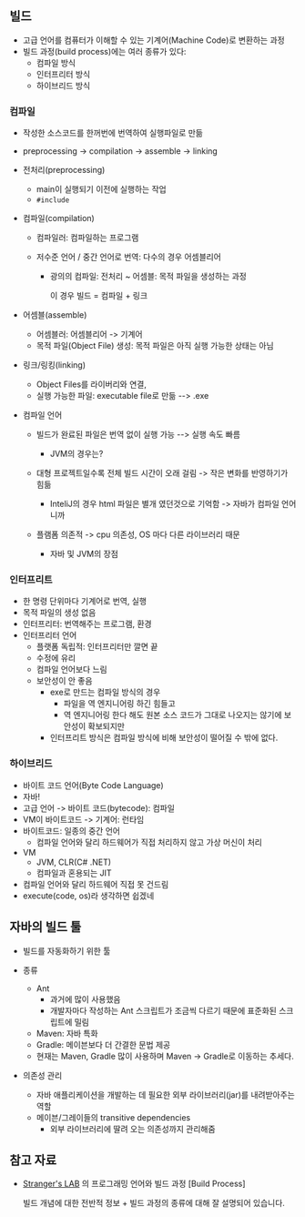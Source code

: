 ## 빌드

- 고급 언어를 컴퓨터가 이해할 수 있는 기계어(Machine Code)로 변환하는 과정
- 빌드 과정(build process)에는 여러 종류가 있다:
  - 컴파일 방식
  - 인터프리터 방식
  - 하이브리드 방식




### 컴파일

- 작성한 소스코드를 한꺼번에 번역하여 실행파일로 만듦

- preprocessing -> compilation -> assemble -> linking

- 전처리(preprocessing)

  - main이 실행되기 이전에 실행하는 작업
  - `#include`

- 컴파일(compilation)

  - 컴파일러: 컴파일하는 프로그램

  - 저수준 언어 / 중간 언어로 번역: 다수의 경우 어셈블리어

    - 광의의 컴파일: 전처리 ~ 어셈블: 목적 파일을 생성하는 과정

      이 경우 빌드 = 컴파일 + 링크

- 어셈블(assemble)
  - 어셈블러: 어셈블리어 -> 기계어
  - 목적 파일(Object File) 생성: 목적 파일은 아직 실행 가능한 상태는 아님
- 링크/링킹(linking)
  - Object Files를 라이버리와 연결,
  - 실행 가능한 파일: executable file로 만듦 --> .exe

- 컴파일 언어

  - 빌드가 완료된 파일은 번역 없이 실행 가능 --> 실행 속도 빠름
    - JVM의 경우는?

  - 대형 프로젝트일수록 전체 빌드 시간이 오래 걸림 -> 작은 변화를 반영하기가 힘듦
    - InteliJ의 경우 html 파일은 별개 였던것으로 기억함 -> 자바가 컴파일 언어니까
  - 플램폼 의존적 -> cpu 의존성, OS 마다 다른 라이브러리 때문
    - 자바 및 JVM의 장점



### 인터프리트

- 한 명령 단위마다 기계어로 번역, 실행
- 목적 파일의 생성 없음
- 인터프리터: 번역해주는 프로그램, 환경
- 인터프리터 언어
  - 플랫폼 독립적: 인터프리터만 깔면 끝
  - 수정에 유리
  - 컴파일 언어보다 느림
  - 보안성이 안 좋음
    - exe로 만드는 컴파일 방식의 경우
      - 파일을 역 엔지니어링 하긴 힘들고
      - 역 엔지니어링 한다 해도 원본 소스 코드가 그대로 나오지는 않기에 보안성이 확보되지만
    - 인터프리트 방식은 컴파일 방식에 비해 보안성이 떨어질 수 밖에 없다.



### 하이브리드

- 바이트 코드 언어(Byte Code Language)
- 자바!
- 고급 언어 -> 바이트 코드(bytecode): 컴파일
- VM이 바이트코드 -> 기계어: 런타임
- 바이트코드: 일종의 중간 언어
  - 컴파일 언어와 달리 하드웨어가 직접 처리하지 않고 가상 머신이 처리
- VM
  - JVM, CLR(C# .NET)
  - 컴파일과 혼용되는 JIT
- 컴파일 언어와 달리 하드웨어 직접 못 건드림
- execute(code, os)라 생각하면 쉽겠네



## 자바의 빌드 툴

- 빌드를 자동화하기 위한 툴

- 종류
  - Ant
    - 과거에 많이 사용했음
    - 개발자마다 작성하는 Ant 스크립트가 조금씩 다르기 때문에 표준화된 스크립트에 밀림
  - Maven: 자바 특화
  - Gradle: 메이븐보다 더 간결한 문법 제공
  - 현재는 Maven, Gradle 많이 사용하며 Maven -> Gradle로 이동하는 추세다.
- 의존성 관리
  - 자바 애플리케이션을 개발하는 데 필요한 외부 라이브러리(jar)를 내려받아주는 역할
  - 메이븐/그레이들의 transitive dependencies
    - 외부 라이브러리에 딸려 오는 의존성까지 관리해줌



## 참고 자료

- [Stranger's LAB](https://st-lab.tistory.com/176) 의 프로그래밍 언어와 빌드 과정 [Build Process]

  빌드 개념에 대한 전반적 정보 + 빌드 과정의 종류에 대해 잘 설명되어 있습니다.
